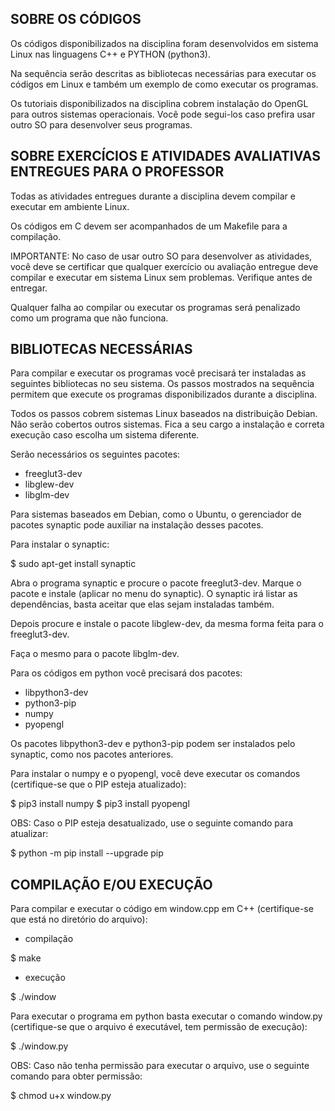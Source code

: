 ## SOBRE OS CÓDIGOS

Os códigos disponibilizados na disciplina foram desenvolvidos em sistema Linux nas linguagens C++ e PYTHON (python3).

Na sequência serão descritas as bibliotecas necessárias para executar os códigos em Linux e também um exemplo de como executar os programas.

Os tutoriais disponibilizados na disciplina cobrem instalação do OpenGL para outros sistemas operacionais. Você pode segui-los caso prefira usar outro SO para desenvolver seus programas.

## SOBRE EXERCÍCIOS E ATIVIDADES AVALIATIVAS ENTREGUES PARA O PROFESSOR

Todas as atividades entregues durante a disciplina devem compilar e executar em ambiente Linux.

Os códigos em C devem ser acompanhados de um Makefile para a compilação.

IMPORTANTE: No caso de usar outro SO para desenvolver as atividades, você deve se certificar que qualquer exercício ou avaliação entregue deve compilar e executar em sistema Linux sem problemas. Verifique antes de entregar.

Qualquer falha ao compilar ou executar os programas será penalizado como um programa que não funciona.

## BIBLIOTECAS NECESSÁRIAS

Para compilar e executar os programas você precisará ter instaladas as seguintes bibliotecas no seu sistema. Os passos mostrados na sequência permitem que execute os programas disponibilizados durante a disciplina.

Todos os passos cobrem sistemas Linux baseados na distribuição Debian. Não serão cobertos outros sistemas. Fica a seu cargo a instalação e correta execução caso escolha um sistema diferente.

Serão necessários os seguintes pacotes:

- freeglut3-dev
- libglew-dev
- libglm-dev

Para sistemas baseados em Debian, como o Ubuntu, o gerenciador de pacotes synaptic pode auxiliar na instalação desses pacotes.

Para instalar o synaptic:

$ sudo apt-get install synaptic

Abra o programa synaptic e procure o pacote freeglut3-dev. Marque o pacote e instale (aplicar no menu do synaptic). O synaptic irá listar as dependências, basta aceitar que elas sejam instaladas também.

Depois procure e instale o pacote libglew-dev, da mesma forma feita para o freeglut3-dev.

Faça o mesmo para o pacote libglm-dev.

Para os códigos em python você precisará dos pacotes:

- libpython3-dev
- python3-pip
- numpy
- pyopengl

Os pacotes libpython3-dev e python3-pip podem ser instalados pelo synaptic, como nos pacotes anteriores.

Para instalar o numpy e o pyopengl, você deve executar os comandos (certifique-se que o PIP esteja atualizado):

$ pip3 install numpy
$ pip3 install pyopengl

OBS: Caso o PIP esteja desatualizado, use o seguinte comando para atualizar:

$ python -m pip install --upgrade pip

## COMPILAÇÃO E/OU EXECUÇÃO

Para compilar e executar o código em window.cpp em C++ (certifique-se que está no diretório do arquivo):

- compilação

$ make

- execução

$ ./window

Para executar o programa em python basta executar o comando window.py (certifique-se que o arquivo é executável, tem permissão de execução):

$ ./window.py

OBS: Caso não tenha permissão para executar o arquivo, use o seguinte comando para obter permissão:

$ chmod u+x window.py

